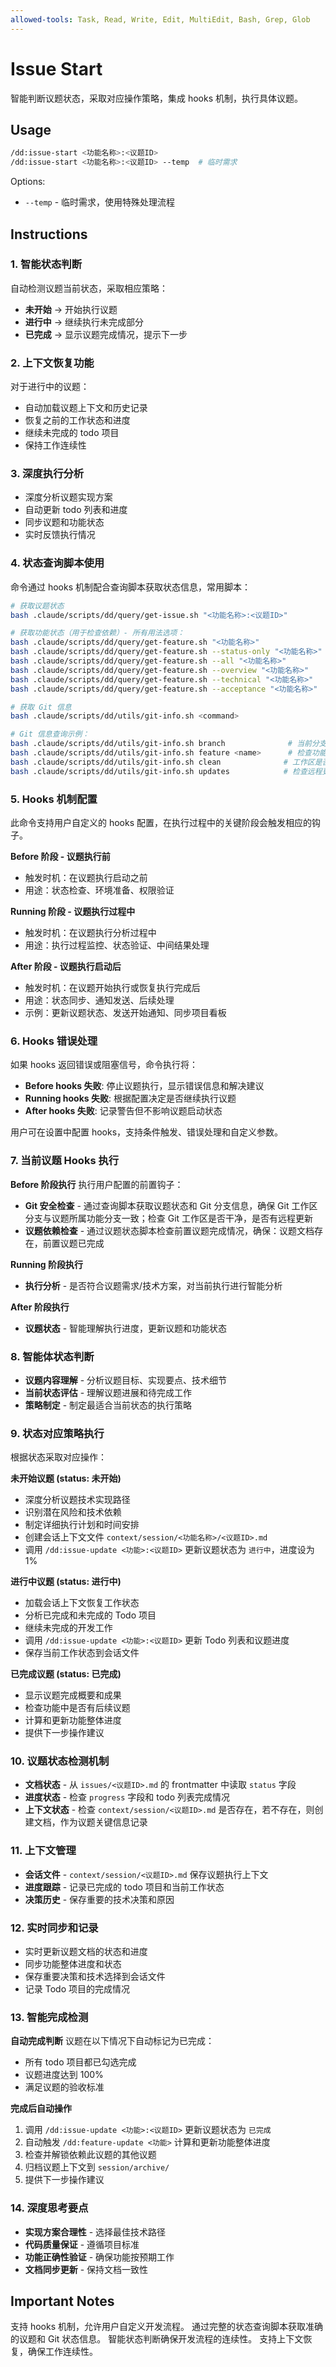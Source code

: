 ```yaml
---
allowed-tools: Task, Read, Write, Edit, MultiEdit, Bash, Grep, Glob
---
```


# Issue Start

智能判断议题状态，采取对应操作策略，集成 hooks 机制，执行具体议题。

## Usage

```bash
/dd:issue-start <功能名称>:<议题ID>
/dd:issue-start <功能名称>:<议题ID> --temp  # 临时需求
```

Options:

- `--temp` - 临时需求，使用特殊处理流程

## Instructions

### 1. 智能状态判断

自动检测议题当前状态，采取相应策略：

- **未开始** → 开始执行议题
- **进行中** → 继续执行未完成部分
- **已完成** → 显示议题完成情况，提示下一步

### 2. 上下文恢复功能

对于进行中的议题：

- 自动加载议题上下文和历史记录
- 恢复之前的工作状态和进度
- 继续未完成的 todo 项目
- 保持工作连续性

### 3. 深度执行分析

- 深度分析议题实现方案
- 自动更新 todo 列表和进度
- 同步议题和功能状态
- 实时反馈执行情况

### 4. 状态查询脚本使用

命令通过 hooks 机制配合查询脚本获取状态信息，常用脚本：

```bash
# 获取议题状态
bash .claude/scripts/dd/query/get-issue.sh "<功能名称>:<议题ID>"

# 获取功能状态（用于检查依赖）- 所有用法选项：
bash .claude/scripts/dd/query/get-feature.sh "<功能名称>"                    # 默认读取 overview.md
bash .claude/scripts/dd/query/get-feature.sh --status-only "<功能名称>"     # 仅显示状态信息，不显示文档内容
bash .claude/scripts/dd/query/get-feature.sh --all "<功能名称>"             # 读取所有文档 (overview + technical + acceptance)
bash .claude/scripts/dd/query/get-feature.sh --overview "<功能名称>"        # 仅读取功能概述文档 (overview.md)
bash .claude/scripts/dd/query/get-feature.sh --technical "<功能名称>"       # 仅读取技术方案文档 (technical.md)
bash .claude/scripts/dd/query/get-feature.sh --acceptance "<功能名称>"      # 仅读取验收标准文档 (acceptance.md)

# 获取 Git 信息
bash .claude/scripts/dd/utils/git-info.sh <command>

# Git 信息查询示例：
bash .claude/scripts/dd/utils/git-info.sh branch              # 当前分支
bash .claude/scripts/dd/utils/git-info.sh feature <name>      # 检查功能分支
bash .claude/scripts/dd/utils/git-info.sh clean              # 工作区是否干净
bash .claude/scripts/dd/utils/git-info.sh updates            # 检查远程更新
```

### 5. Hooks 机制配置

此命令支持用户自定义的 hooks 配置，在执行过程中的关键阶段会触发相应的钩子。

**Before 阶段 - 议题执行前**

- 触发时机：在议题执行启动之前
- 用途：状态检查、环境准备、权限验证

**Running 阶段 - 议题执行过程中**

- 触发时机：在议题执行分析过程中
- 用途：执行过程监控、状态验证、中间结果处理

**After 阶段 - 议题执行启动后**

- 触发时机：在议题开始执行或恢复执行完成后
- 用途：状态同步、通知发送、后续处理
- 示例：更新议题状态、发送开始通知、同步项目看板

### 6. Hooks 错误处理

如果 hooks 返回错误或阻塞信号，命令执行将：

- **Before hooks 失败**: 停止议题执行，显示错误信息和解决建议
- **Running hooks 失败**: 根据配置决定是否继续执行议题
- **After hooks 失败**: 记录警告但不影响议题启动状态

用户可在设置中配置 hooks，支持条件触发、错误处理和自定义参数。

### 7. 当前议题 Hooks 执行

**Before 阶段执行**
执行用户配置的前置钩子：

- **Git 安全检查** - 通过查询脚本获取议题状态和 Git 分支信息，确保 Git 工作区分支与议题所属功能分支一致；检查 Git 工作区是否干净，是否有远程更新
- **议题依赖检查** - 通过议题状态脚本检查前置议题完成情况，确保：议题文档存在，前置议题已完成

**Running 阶段执行**

- **执行分析** - 是否符合议题需求/技术方案，对当前执行进行智能分析

**After 阶段执行**

- **议题状态** - 智能理解执行进度，更新议题和功能状态

### 8. 智能体状态判断

- **议题内容理解** - 分析议题目标、实现要点、技术细节
- **当前状态评估** - 理解议题进展和待完成工作
- **策略制定** - 制定最适合当前状态的执行策略

### 9. 状态对应策略执行

根据状态采取对应操作：

**未开始议题 (status: 未开始)**

- 深度分析议题技术实现路径
- 识别潜在风险和技术依赖
- 制定详细执行计划和时间安排
- 创建会话上下文文件 `context/session/<功能名称>/<议题ID>.md`
- 调用 `/dd:issue-update <功能>:<议题ID>` 更新议题状态为 `进行中`，进度设为 1%

**进行中议题 (status: 进行中)**

- 加载会话上下文恢复工作状态
- 分析已完成和未完成的 Todo 项目
- 继续未完成的开发工作
- 调用 `/dd:issue-update <功能>:<议题ID>` 更新 Todo 列表和议题进度
- 保存当前工作状态到会话文件

**已完成议题 (status: 已完成)**

- 显示议题完成概要和成果
- 检查功能中是否有后续议题
- 计算和更新功能整体进度
- 提供下一步操作建议

### 10. 议题状态检测机制

- **文档状态** - 从 `issues/<议题ID>.md` 的 frontmatter 中读取 `status` 字段
- **进度状态** - 检查 `progress` 字段和 todo 列表完成情况
- **上下文状态** - 检查 `context/session/<议题ID>.md` 是否存在，若不存在，则创建文档，作为议题关键信息记录

### 11. 上下文管理

- **会话文件** - `context/session/<议题ID>.md` 保存议题执行上下文
- **进度跟踪** - 记录已完成的 todo 项目和当前工作状态
- **决策历史** - 保存重要的技术决策和原因

### 12. 实时同步和记录

- 实时更新议题文档的状态和进度
- 同步功能整体进度和状态
- 保存重要决策和技术选择到会话文件
- 记录 Todo 项目的完成情况

### 13. 智能完成检测

**自动完成判断**
议题在以下情况下自动标记为已完成：

- 所有 todo 项目都已勾选完成
- 议题进度达到 100%
- 满足议题的验收标准

**完成后自动操作**

1. 调用 `/dd:issue-update <功能>:<议题ID>` 更新议题状态为 `已完成`
2. 自动触发 `/dd:feature-update <功能>` 计算和更新功能整体进度
3. 检查并解锁依赖此议题的其他议题
4. 归档议题上下文到 `session/archive/`
5. 提供下一步操作建议

### 14. 深度思考要点

- **实现方案合理性** - 选择最佳技术路径
- **代码质量保证** - 遵循项目标准
- **功能正确性验证** - 确保功能按预期工作
- **文档同步更新** - 保持文档一致性

## Important Notes

支持 hooks 机制，允许用户自定义开发流程。
通过完整的状态查询脚本获取准确的议题和 Git 状态信息。
智能状态判断确保开发流程的连续性。
支持上下文恢复，确保工作连续性。
